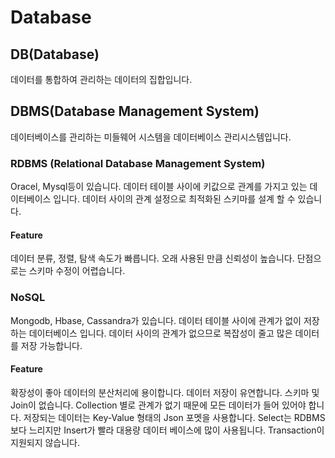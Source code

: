 <script> MathJax.Hub.Queue(["Typeset", MathJax.Hub]); </script>

# Database

## DB(Database)
데이터를 통합하여 관리하는 데이터의 집합입니다.

## DBMS(Database Management System)
데이터베이스를 관리하는 미들웨어 시스템을 데이터베이스 관리시스템입니다. 

### RDBMS (Relational Database Management System) 
Oracel, Mysql등이 있습니다.
데이터 테이블 사이에 키값으로 관계를 가지고 있는 데이터베이스 입니다. 
데이터 사이의 관계 설정으로 최적화된 스키마를 설계 할 수 있습니다.

#### Feature
데이터 분류, 정렬, 탐색 속도가 빠릅니다.
오래 사용된 만큼 신뢰성이 높습니다.
단점으로는 스키마 수정이 어렵습니다. 

### NoSQL
Mongodb, Hbase, Cassandra가 있습니다.
데이터 테이블 사이에 관계가 없이 저장하는 데이터베이스 입니다.
데이터 사이의 관계가 없으므로 복잡성이 줄고 많은 데이터를 저장 가능합니다. 

#### Feature
확장성이 좋아 데이터의 분산처리에 용이합니다. 
데이터 저장이 유연합니다. 
스키마 및 Join이 없습니다. 
Collection 별로 관계가 없기 때문에 모든 데이터가 들어 있어야 합니다. 
저장되는 데이터는 Key-Value 형태의 Json 포멧을 사용합니다. 
Select는 RDBMS 보다 느리지만 Insert가 빨라 대용량 데이터 베이스에 많이 사용됩니다. 
Transaction이 지원되지 않습니다. 